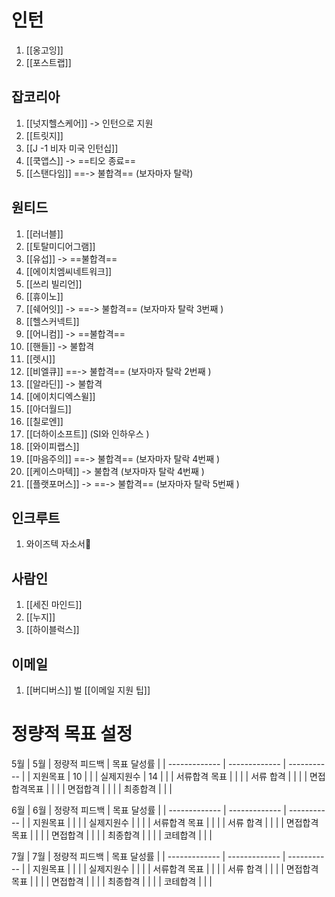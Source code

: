 
# 인턴
1. [[옹고잉]]
2. [[포스트랩]]

## 잡코리아
1. [[넛지헬스케어]] -> 인턴으로 지원 
2. [[트릿지]]
3. [[J -1 비자 미국 인턴십]]
4. [[쿡앱스]] -> ==티오 종료==
5. [[스탠다임]] ==-> 불합격== (보자마자 탈락)

## 원티드
1. [[러너블]]
2. [[토탈미디어그램]]
3. [[유섭]] -> ==불합격==
4. [[에이치엠씨네트워크]]
5. [[쓰리 빌리언]]
6. [[휴이노]]
7. [[쉐어잇]] -> ==-> 불합격== (보자마자 탈락 3번째 )
8. [[헬스커넥트]]
9. [[어니컴]] -> ==불합격== 
10. [[핸들]] -> 불합격
11. [[렛시]]
12. [[비엘큐]] ==-> 불합격== (보자마자 탈락 2번째 )
13. [[알라딘]] -> 불합격
14. [[에이치디엑스윌]]
15. [[아더월드]]
16. [[칠로엔]]
17. [[더하이소프트]] (SI와 인하우스 )
18. [[와이피랩스]]
19. [[마음주의]] ==-> 불합격== (보자마자 탈락 4번째 )
20. [[케이스마텍]] -> 불합격 (보자마자 탈락 4번째 )
21. [[플랫포머스]] -> ==-> 불합격== (보자마자 탈락 5번째 )


## 인크루트
1. 와이즈텍 자소서

## 사람인
1. [[세진 마인드]]
2. [[누지]] 
3. [[하이블럭스]]


## 이메일
1. [[버디버스]]
벌
[[이메일 지원 팁]]



# 정량적 목표 설정

5월
| 5월   | 정량적 피드백 | 목표 달성률 |
| ------------- | ------------- | ----------- |
| 지원목표      |       10        |             |
| 실제지원수    |        14       |       |
| 서류합격 목표 |               |                |
| 서류 합격     |              |             |
| 면접합격목표  |               |             |
| 면접합격      |               |             |
| 최종합격      |               |             |

6월
| 6월          | 정량적 피드백 | 목표 달성률 |
| ------------- | ------------- | ----------- |
| 지원목표      |             |             |
| 실제지원수    |             |            |
| 서류합격 목표 |       |     |
| 서류 합격     | |    |
| 면접합격목표  |           |             |
| 면접합격      |            |             |
| 최종합격      |               |             |
| 코테합격      |           |    |

7월
| 7월          | 정량적 피드백 | 목표 달성률 |
| ------------- | ------------- | ----------- |
| 지원목표      |             |             |
| 실제지원수    |             |            |
| 서류합격 목표 |       |     |
| 서류 합격     | |    |
| 면접합격목표  |           |             |
| 면접합격      |            |             |
| 최종합격      |               |             |
| 코테합격      |           |    |